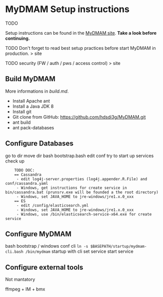 # MyDMAM Setup instructions
TODO

Setup instructions can be found in the [MyDMAM site](http://mydmam.org/setup/). **Take a look before continuing.**

TODO
Don't forget to read best setup practices before start MyDMAM in production. > site

TODO security (FW / auth / pws / access control) > site

## Build MyDMAM

More informations in _build.md_.

 * Install Apache ant
 * Install a Java JDK 8
 * Install git
 * Git clone from GitHub: https://github.com/hdsdi3g/MyDMAM.git
 * ant build
 * ant pack-databases

## Configure Databases

go to dir
move dir
bash bootstrap.bash
edit conf
try to start
up services
check up

		TODO DOC:
		== Cassandra
		 - edit log4j-server.properties (log4j.appender.R.File) and conf/cassandra.yaml
		 - Windows, get instructions for create service in bin/cassandra.bat (prunsrv.exe will be founded a the root directory)
		 - Windows, set JAVA_HOME to jre-windows/jre1.x.0_xxx
		== ES
		 - edit /config/elasticsearch.yml
		 - Windows, set JAVA_HOME to jre-windows/jre1.x.0_xxx
		 - Windows, use /bin/elasticsearch-service-x64.exe for create service

## Configure MyDMAM

bash bootstrap / windows
conf
cli
`ln -s $BASEPATH/startup/mydmam-cli.bash /bin/mydmam`
startup with cli
set service
start service

## Configure external tools
Not mantatory

ffmpeg + IM + bmx
